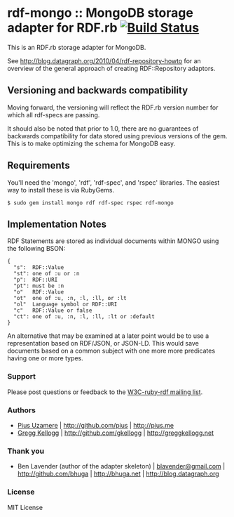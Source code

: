 # rdf-mongo :: MongoDB storage adapter for RDF.rb [![Build Status](https://travis-ci.org/ruby-rdf/rdf-mongo.png?branch=master)](http://travis-ci.org/ruby-rdf/rdf-mongo)

This is an RDF.rb storage adapter for MongoDB.

See <http://blog.datagraph.org/2010/04/rdf-repository-howto> for an overview of the general approach of creating RDF::Repository adaptors.

## Versioning and backwards compatibility

Moving forward, the versioning will reflect the RDF.rb version number for which all rdf-specs are passing.

It should also be noted that prior to 1.0, there are no guarantees of backwards compatibility for data stored using previous versions of the gem.  This is to make optimizing the schema for MongoDB easy.

## Requirements

You'll need the 'mongo', 'rdf', 'rdf-spec', and 'rspec' libraries.  The easiest way to install these is via RubyGems.

    $ sudo gem install mongo rdf rdf-spec rspec rdf-mongo

## Implementation Notes

RDF Statements are stored as individual documents within MONGO using the following BSON:

    {
      "s":  RDF::Value
      "st": one of :u or :n
      "p":  RDF::URI
      "pt": must be :n
      "o"   RDF::Value
      "ot"  one of :u, :n, :l, :ll, or :lt
      "ol"  Language symbol or RDF::URI
      "c"   RDF::Value or false
      "ct": one of :u, :n, :l, :ll, :lt or :default
    }

An alternative that may be examined at a later point would be to use a representation based on RDF/JSON,
or JSON-LD. This would save documents based on a common subject with 
one more more predicates having one or more types.

### Support

Please post questions or feedback to the [W3C-ruby-rdf mailing list][].

### Authors
 * [Pius Uzamere][] | <http://github.com/pius> | <http://pius.me>
 * [Gregg Kellogg][] | <http://github.com/gkellogg> | <http://greggkellogg.net>

### Thank you

* Ben Lavender (author of the adapter skeleton) | <blavender@gmail.com> | <http://github.com/bhuga> | <http://bhuga.net> | <http://blog.datagraph.org>

### License

MIT License

[W3C-ruby-rdf mailing list]:        http://lists.w3.org/Archives/Public/public-rdf-ruby/
[Pius Uzamere]: http://pius.me
[Gregg Kellogg]: http://greggkellogg.net/me
